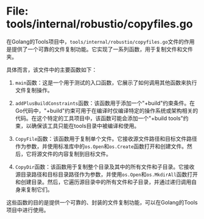 # File: tools/internal/robustio/copyfiles.go

在Golang的Tools项目中，`tools/internal/robustio/copyfiles.go`文件的作用是提供了一个可靠的文件复制功能。它实现了一系列函数，用于复制文件和文件夹。

具体而言，该文件中的主要函数如下：

1. `main`函数：这是一个用于测试的入口函数，它展示了如何调用其他函数来执行文件复制操作。

2. `addPlusBuildConstraints`函数：该函数用于添加一个"+build"约束条件。在Go代码中，"+build"约束可用于在编译时仅编译特定的操作系统或架构相关的代码。在这个特定的工具项目中，该函数可能会添加一个"+build tools"约束，以确保该工具只能在tools目录中被编译和使用。

3. `CopyFile`函数：该函数用于复制单个文件。它接收源文件路径和目标文件路径作为参数，并使用标准库中的`os.Open`和`os.Create`函数打开和创建文件。然后，它将源文件的内容复制到目标文件。

4. `CopyDir`函数：该函数用于复制整个目录及其中的所有文件和子目录。它接收源目录路径和目标目录路径作为参数，并使用`os.Open`和`os.MkdirAll`函数打开和创建目录。然后，它遍历源目录中的所有文件和子目录，并通过递归调用自身来复制它们。

这些函数的目的是提供一个可靠的、封装的文件复制功能，可以在Golang的Tools项目中进行使用。


